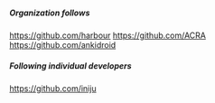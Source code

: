 ##### Organization follows

https://github.com/harbour
https://github.com/ACRA
https://github.com/ankidroid

##### Following individual developers

https://github.com/iniju

